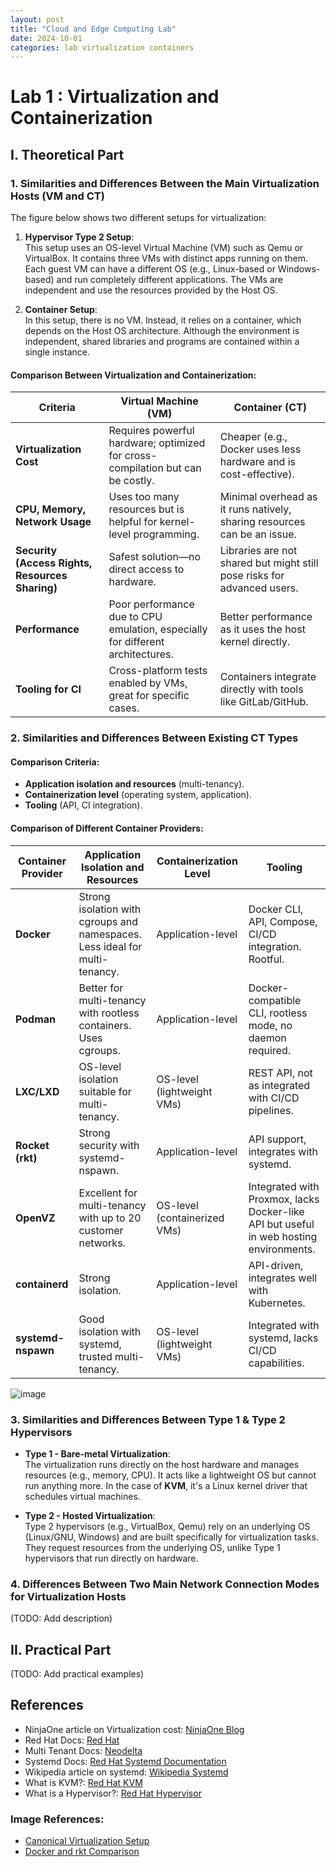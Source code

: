 ```yaml
---
layout: post
title: "Cloud and Edge Computing Lab"
date: 2024-10-01
categories: lab virtualization containers
---
```


# Lab 1 : Virtualization and Containerization

## I. Theoretical Part

### 1. Similarities and Differences Between the Main Virtualization Hosts (VM and CT)

The figure below shows two different setups for virtualization:

1. **Hypervisor Type 2 Setup**:  
   This setup uses an OS-level Virtual Machine (VM) such as Qemu or VirtualBox. It contains three VMs with distinct apps running on them. Each guest VM can have a different OS (e.g., Linux-based or Windows-based) and run completely different applications. The VMs are independent and use the resources provided by the Host OS.

2. **Container Setup**:  
   In this setup, there is no VM. Instead, it relies on a container, which depends on the Host OS architecture. Although the environment is independent, shared libraries and programs are contained within a single instance.

#### Comparison Between Virtualization and Containerization:

| Criteria                     | Virtual Machine (VM)                                      | Container (CT)                                         |
|------------------------------|----------------------------------------------------------|--------------------------------------------------------|
| **Virtualization Cost**       | Requires powerful hardware; optimized for cross-compilation but can be costly. | Cheaper (e.g., Docker uses less hardware and is cost-effective). |
| **CPU, Memory, Network Usage**| Uses too many resources but is helpful for kernel-level programming. | Minimal overhead as it runs natively, sharing resources can be an issue. |
| **Security (Access Rights, Resources Sharing)** | Safest solution—no direct access to hardware. | Libraries are not shared but might still pose risks for advanced users. |
| **Performance**               | Poor performance due to CPU emulation, especially for different architectures. | Better performance as it uses the host kernel directly. |
| **Tooling for CI**            | Cross-platform tests enabled by VMs, great for specific cases. | Containers integrate directly with tools like GitLab/GitHub. |

### 2. Similarities and Differences Between Existing CT Types  

#### Comparison Criteria:
- **Application isolation and resources** (multi-tenancy).
- **Containerization level** (operating system, application).
- **Tooling** (API, CI integration).

#### Comparison of Different Container Providers:

| Container Provider | Application Isolation and Resources       | Containerization Level | Tooling                                                                                       |
|--------------------|------------------------------------------|------------------------|-----------------------------------------------------------------------------------------------|
| **Docker**         | Strong isolation with cgroups and namespaces. Less ideal for multi-tenancy. | Application-level       | Docker CLI, API, Compose, CI/CD integration. Rootful.                                          |
| **Podman**         | Better for multi-tenancy with rootless containers. Uses cgroups. | Application-level       | Docker-compatible CLI, rootless mode, no daemon required.                                      |
| **LXC/LXD**        | OS-level isolation suitable for multi-tenancy.         | OS-level (lightweight VMs) | REST API, not as integrated with CI/CD pipelines.                                              |
| **Rocket (rkt)**   | Strong security with systemd-nspawn.                      | Application-level       | API support, integrates with systemd.                                                          |
| **OpenVZ**         | Excellent for multi-tenancy with up to 20 customer networks.  | OS-level (containerized VMs) | Integrated with Proxmox, lacks Docker-like API but useful in web hosting environments.         |
| **containerd**     | Strong isolation.                                            | Application-level       | API-driven, integrates well with Kubernetes.                                                   |
| **systemd-nspawn** | Good isolation with systemd, trusted multi-tenancy.        | OS-level (lightweight VMs) | Integrated with systemd, lacks CI/CD capabilities.                                             |


![image](https://github.com/user-attachments/assets/e2c15eab-223d-47e7-bbdb-7d5e854293d4)


### 3. Similarities and Differences Between Type 1 & Type 2 Hypervisors

- **Type 1 - Bare-metal Virtualization**:  
   The virtualization runs directly on the host hardware and manages resources (e.g., memory, CPU). It acts like a lightweight OS but cannot run anything more. In the case of **KVM**, it's a Linux kernel driver that schedules virtual machines.

- **Type 2 - Hosted Virtualization**:  
   Type 2 hypervisors (e.g., VirtualBox, Qemu) rely on an underlying OS (Linux/GNU, Windows) and are built specifically for virtualization tasks. They request resources from the underlying OS, unlike Type 1 hypervisors that run directly on hardware.

### 4. Differences Between Two Main Network Connection Modes for Virtualization Hosts

(TODO: Add description)

## II. Practical Part

(TODO: Add practical examples)

## References

- NinjaOne article on Virtualization cost: [NinjaOne Blog](https://www.ninjaone.com/blog/cost-of-virtualization/)
- Red Hat Docs: [Red Hat](https://docs.redhat.com/fr/documentation/red_hat_enterprise_linux/9/html/managing_monitoring_and_updating_the_kernel/what-namespaces-are_setting-limits-for-applications)
- Multi Tenant Docs: [Neodelta](https://neodelta.eu/glossaire/multi-tenancy)
- Systemd Docs: [Red Hat Systemd Documentation](https://docs.redhat.com/fr/documentation/red_hat_enterprise_linux/9/html/configuring_basic_system_settings/introduction-to-systemd_configuring-basic-system-settings)
- Wikipedia article on systemd: [Wikipedia Systemd](https://fr.wikipedia.org/wiki/Systemd)
- What is KVM?: [Red Hat KVM](https://www.redhat.com/en/topics/virtualization/what-is-KVM)
- What is a Hypervisor?: [Red Hat Hypervisor](https://www.redhat.com/en/topics/virtualization/what-is-a-hypervisor)

### Image References:
- [Canonical Virtualization Setup](https://res.cloudinary.com/canonical/image/fetch/f_auto,q_auto,fl_sanitize,c_fill,w_720/https://lh4.googleusercontent.com/YSb3RYd4vqqf-_7JqfUSsUTKk4vfNImhYD3leIlVx87SJGs7sLitqCct4rE08iJNCtR5CbG93ZF8sFwYBieIy0ez6lUY8Vl0fEyCVMgKubRDOJo2EK4FN7JWVF40OMTY6cjePKlk)
- [Docker and rkt Comparison](https://jvns.ca/images/docker-rkt.png)
